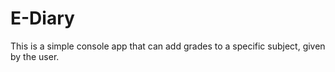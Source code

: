 # E-Diary
This is a simple console app that can add grades to a specific subject, given by the user.
